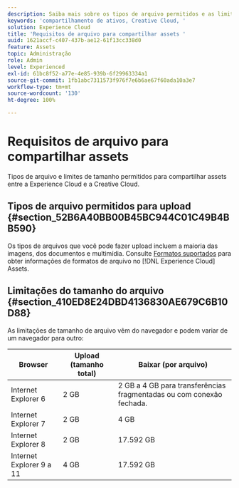 ```yaml
---
description: Saiba mais sobre os tipos de arquivo permitidos e as limitações de tamanho para compartilhar assets entre a Adobe Experience Cloud e a Creative Cloud.
keywords: 'compartilhamento de ativos, Creative Cloud, '
solution: Experience Cloud
title: 'Requisitos de arquivo para compartilhar assets '
uuid: 1621accf-c407-437b-ae12-61f13cc338d0
feature: Assets
topic: Administração
role: Admin
level: Experienced
exl-id: 61bc8f52-a77e-4e85-939b-6f29963334a1
source-git-commit: 1fb1abc7311573f976f7e6b6ae67f60ada10a3e7
workflow-type: tm+mt
source-wordcount: '130'
ht-degree: 100%

---
```


# Requisitos de arquivo para compartilhar assets

Tipos de arquivo e limites de tamanho permitidos para compartilhar assets entre a Experience Cloud e a Creative Cloud.

## Tipos de arquivo permitidos para upload {#section_52B6A40BB00B45BC944C01C49B4BB590}

Os tipos de arquivos que você pode fazer upload incluem a maioria das imagens, dos documentos e multimídia. Consulte [Formatos suportados](https://helpx.adobe.com/br/experience-manager/brand-portal/using/brand-portal-supported-formats.html) para obter informações de formatos de arquivo no [!DNL Experience Cloud] Assets.

## Limitações do tamanho do arquivo {#section_410ED8E24DBD4136830AE679C6B10D88}

As limitações de tamanho de arquivo vêm do navegador e podem variar de um navegador para outro:

| Browser | Upload (tamanho total) | Baixar (por arquivo) |
|--- |--- |--- |
| Internet Explorer 6 | 2 GB | 2 GB a 4 GB para transferências fragmentadas ou com conexão fechada. |
| Internet Explorer 7 | 2 GB | 4 GB |
| Internet Explorer 8 | 2 GB | 17.592 GB |
| Internet Explorer 9 a 11 | 4 GB | 17.592 GB |
